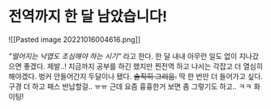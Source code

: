 # 전역까지 한 달 남았습니다!
![[Pasted image 20221016004616.png]]

_"떨어지는 낙엽도 조심해야 하는 시기"_ 라고 한다. 한 달 내내 아무런 일도 없이 지나갔으면 좋겠다. 제발..!
지금까지 공부를 하긴 했지만 찐전역 하고 나서는 각잡고 더 열심히 해야겠다.
벙커 안들어간지 두달이나 됐다. ~~솔직히 그리움.~~ 딱 한 번만 더 들어가고 싶다. 구경 더 하고 패스 반납할걸.. ㅠㅠ
근데 요즘 흉흉한거 보면 좀 그렇기도 하고.. ㅋㅋ 화이팅!

